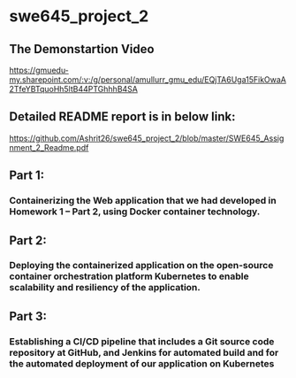 # swe645_project_2

## The Demonstartion Video
https://gmuedu-my.sharepoint.com/:v:/g/personal/amullurr_gmu_edu/EQjTA6Uga15FikOwaA2TfeYBTquoHh5ltB44PTGhhhB4SA


## Detailed README report is in below link:
https://github.com/Ashrit26/swe645_project_2/blob/master/SWE645_Assignment_2_Readme.pdf




## Part 1: 
### Containerizing the Web application that we had developed in Homework 1 – Part 2, using Docker container technology.


## Part 2:
### Deploying the containerized application on the open-source container orchestration platform Kubernetes to enable scalability and resiliency of the application.

## Part 3:
### Establishing a CI/CD pipeline that includes a Git source code repository at GitHub, and Jenkins for automated build and for the automated deployment of our application on Kubernetes


